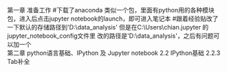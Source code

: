第一章 准备工作
#下载了anaconda 类似一个包，里面有python用的各种模块包，进入后点击jupyter notebook的launch，即可进入笔记本
#跟着经验贴改了一下默认的存储路径到'D:\\data_analysis' 但是在C:\Users\chian\.jupyter 的jupyter_notebook_config文件里 改的路径是'D:\data_analysis'，之后有问题可以加一个\
第二章 python语言基础、IPython 及 Jupyter notebook
2.2 IPython基础
2.2.3 Tab补全
      
